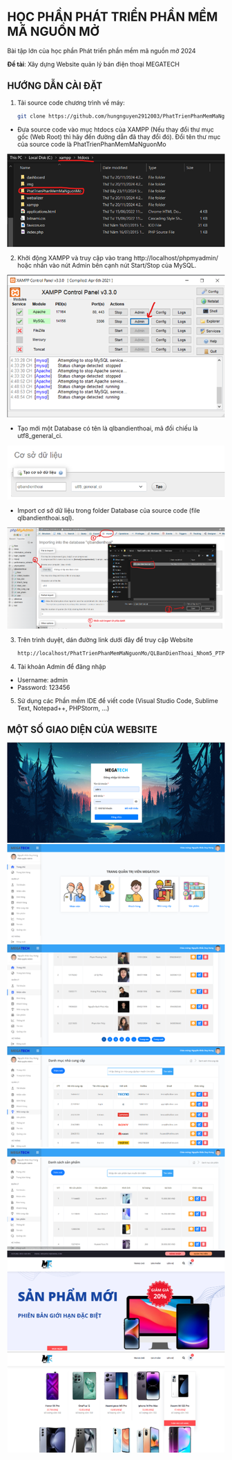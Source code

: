 # HỌC PHẦN PHÁT TRIỂN PHẦN MỀM MÃ NGUỒN MỞ

Bài tập lớn của học phần Phát triển phần mềm mã nguồn mở 2024

**Đề tài**: Xây dựng Website quản lý bán điện thoại MEGATECH

## HƯỚNG DẪN CÀI ĐẶT

1. Tải source code chương trình về máy:
   
   ```bash
   git clone https://github.com/hungnguyen2912003/PhatTrienPhanMemMaNguonMo.git
   ```
- Đưa source code vào mục htdocs của XAMPP (Nếu thay đổi thư mục gốc (Web Root) thì hãy đến đường dẫn đã thay đổi đó). Đổi tên thư mục của source code là PhatTrienPhanMemMaNguonMo

<div align="center"> <img src="./img/screen4.png" /> </div>

2. Khởi động XAMPP và truy cập vào trang http://localhost/phpmyadmin/ hoặc nhấn vào nút Admin bên cạnh nút Start/Stop của MySQL.

<div align="center"> <img src="./img/screen1.png" /> </div>

- Tạo mới một Database có tên là qlbandienthoai, mã đối chiếu là utf8_general_ci.

<div align="center"> <img src="./img/screen2.png" /> </div>

- Import cơ sở dữ liệu trong folder Database của source code (file qlbandienthoai.sql).
  
<div align="center"> <img src="./img/screen3.png" /> </div>

3. Trên trình duyệt, dán đường link dưới đây để truy cập Website

   ```bash
   http://localhost/PhatTrienPhanMemMaNguonMo/QLBanDienThoai_Nhom5_PTPMMNM_63CNTT2/admin/trangchu.php
   ```

4. Tài khoản Admin để đăng nhập
   
- Username: admin
- Password: 123456

5. Sử dụng các Phần mềm IDE để viết code (Visual Studio Code, Sublime Text, Notepad++, PHPStorm, ...)

## MỘT SỐ GIAO DIỆN CỦA WEBSITE

<div align="center"> <img src="./img/giaodiendangnhap.png" /> </div>

<div align="center"> <img src="./img/giaodien1.png" /> </div>

<div align="center"> <img src="./img/giaodien2.png" /> </div>

<div align="center"> <img src="./img/giaodien3.png" /> </div>

<div align="center"> <img src="./img/giaodien6.png" /> </div>

<div align="center"> <img src="./img/giaodien4.png" /> </div>

<div align="center"> <img src="./img/giaodien5.png" /> </div>
